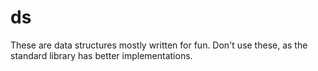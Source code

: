 # ds

These are data structures mostly written for fun.  Don't use these, as the
standard library has better implementations.
